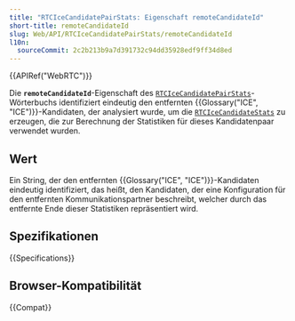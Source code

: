 ```yaml
---
title: "RTCIceCandidatePairStats: Eigenschaft remoteCandidateId"
short-title: remoteCandidateId
slug: Web/API/RTCIceCandidatePairStats/remoteCandidateId
l10n:
  sourceCommit: 2c2b213b9a7d391732c94dd35928edf9ff34d8ed
---
```


{{APIRef("WebRTC")}}

Die **`remoteCandidateId`**-Eigenschaft des [`RTCIceCandidatePairStats`](/de/docs/Web/API/RTCIceCandidatePairStats)-Wörterbuchs identifiziert eindeutig den entfernten {{Glossary("ICE", "ICE")}}-Kandidaten, der analysiert wurde, um die [`RTCIceCandidateStats`](/de/docs/Web/API/RTCIceCandidateStats) zu erzeugen, die zur Berechnung der Statistiken für dieses Kandidatenpaar verwendet wurden.

## Wert

Ein String, der den entfernten {{Glossary("ICE", "ICE")}}-Kandidaten eindeutig identifiziert, das heißt, den Kandidaten, der eine Konfiguration für den entfernten Kommunikationspartner beschreibt, welcher durch das entfernte Ende dieser Statistiken repräsentiert wird.

## Spezifikationen

{{Specifications}}

## Browser-Kompatibilität

{{Compat}}
